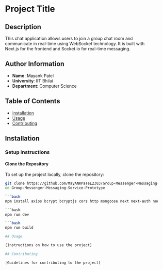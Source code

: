 # Project Title

## Description
This chat application allows users to join a group chat room and communicate in real-time using WebSocket technology. It is built with Next.js for the frontend and Socket.io for real-time messaging.

## Author Information

- **Name**: Mayank Patel
- **University**: IIT Bhilai
- **Department**: Computer Science

## Table of Contents

- [Installation](#installation)
- [Usage](#usage)
- [Contributing](#contributing)

## Installation

### Setup Instructions

#### Clone the Repository
To set up the project locally, clone the repository:

```bash
git clone https://github.com/MayANKPaTeL2303/Group-Messenger-Messaging-Service-Prototype.git
cd Group-Messenger-Messaging-Service-Prototype

```bash
npm install axios bcrypt bcryptjs cors http mongoose next next-auth nodemon react react-dom react-hook-form react-router-dom socket.io zod tailwindcss eslint autoprefixer

```bash
npm run dev

```bash
npm run build

## Usage

[Instructions on how to use the project]

## Contributing

[Guidelines for contributing to the project]

